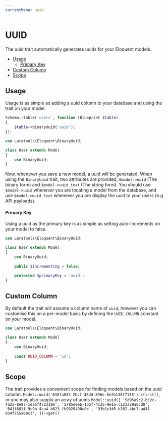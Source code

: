 ```yaml
---
currentMenu: uuid
---
```


# UUID

The uuid trait automatically generates uuids for your Eloquent models.

- [Usage](#usage)
    - [Primary Key](#primary-key)
- [Custom Column](#custom-column)
- [Scope](#scope)

## Usage

Usage is as simple as adding a uuid column to your database and using the trait on your model.

```php
Schema::table('users', function (Blueprint $table)
{
    $table->binaryUuid('uuid');
});
```  

```php
use Laratools\Eloquent\BinaryUuid;

class User extends Model
{
    use BinaryUuid;
}
```

Now, whenever you save a new model, a uuid will be generated. When using the `BinaryUuid` trait, two attributes are provided, `$model->uuid` (The binary form) and `$model->uuid_text` (The string form).
You should use `$model->uuid` whenever you are locating a model from the database, and use `$model->uuid_text` whenever you are display the uuid to your users (e.g API payloads).

#### Primary Key

Using a uuid as the primary key is as simple as setting auto-increments on your model to false.

```php
use Laratools\Eloquent\BinaryUuid;

class User extends Model
{
    use BinaryUuid;
    
    public $incrementing = false;

    protected $primaryKey = 'uuid';
}
```

## Custom Column

By default the trait will assume a column name of `uuid`, however you can customise this on a per-model basis by defining the `UUID_COLUMN` constant on your model.

```php
use Laratools\Eloquent\BinaryUuid;

class User extends Model
{
    use BinaryUuid;
    
    const UUID_COLUMN = 'id';
}
```

## Scope

The trait provides a convenient scope for finding models based on the uuid column.
`Model::uuid('638fa033-2bcf-48dd-896e-6e2b138f7138')->first()`, or you may also supply an array of uuids
`Model::uuid([
    '5d95a9c2-bc2c-4a2a-8e97-1eabf472319e',
    '5785e0eb-155f-4c25-9e1a-c123a29a0cd8',
    '041f681f-9c9b-4ca4-b623-fb9928490e8c',
    '93b1e345-b262-4bc7-ad41-034f755a00c3',
])->get()`